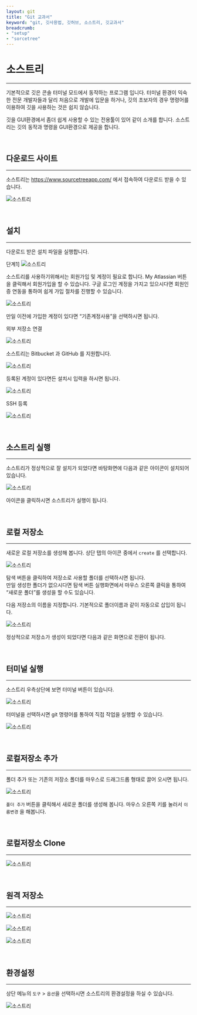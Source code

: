```yaml
---
layout: git
title: "Git 교과서"
keyword: "git, 깃사용법, 깃허브, 소스트리, 깃교과서"
breadcrumb:
- "setup"
- "sorcetree"
---
```


# 소스트리
---
기본적으로 깃은 콘솔 터미널 모드에서 동작하는 프로그램 입니다. 터미널 환경이 익숙한 전문 개발자들과 달리 처음으로 개발에 입문을 하거나, 깃의 초보자의 경우 명령어를 이용하여 깃을 사용하는 것은 쉽지 않습니다.

깃을 GUI환경에서 좀더 쉽게 사용할 수 있는 전용툴이 있어 같이 소개를 합니다.
소스트리는 깃의 동작과 명령을 GUI환경으로 제공을 합니다.  

<br>

## 다운로드 사이트
---
소스트리는 https://www.sourcetreeapp.com/ 에서 접속하여 다운로드 받을 수 있습니다.
 
![소스트리](./img/tree_01.png)

<br>

## 설치
---
다운로드 받은 설치 파일을 실행합니다.

단계1]
![소스트리](./img/tree_02.png)

소스트리를 사용하기위해서는 회원가입 및 계정이 필요로 합니다. My Atlassian 버튼을 클릭해서 회원가입을 할 수 있습니다. 구글 로그인 계정을 가지고 있으시다면 회원인증 연동을 통하여 쉽게 가입 절차를 진행할 수 있습니다.

![소스트리](./img/tree_03.png)

만일 이전에 가입한 계정이 있다면 “기존계정사용”을 선택하시면 됩니다.

외부 저장소 연결

![소스트리](./img/tree_04.png)

소스트리는 Bitbucket 과 GitHub 를 지원합니다. 

![소스트리](./img/tree_05.png)

등록된 계정이 있다면든 설치시 입력을 하시면 됩니다.

![소스트리](./img/tree_06.png)

SSH 등록

![소스트리](./img/tree_07.png)

<br>

## 소스트리 실행
---
소스트리가 정상적으로 잘 설치가 되었다면 바탕화면에 다음과 같은 아이콘이 설치되어 있습니다.

![소스트리](./img/tree_08.png)

아이콘을 클릭하시면 소스트리가 실행이 됩니다.  

<br>

## 로컬 저장소
---
새로운 로컬 저장소를 생성해 봅니다. 상단 탭의 아이콘 중에서 `create` 를 선택합니다. 

![소스트리](./img/tree_09.png)

탐색 버튼을 클릭하여 저장소로 사용할 폴더를 선택하시면 됩니다.  
만일 생성한 폴더가 없으시다면 탐색 버튼 실행화면에서 마우스 오른쪽 클릭을 통하여 “새로운 폴더”를 생성을 할 수도 있습니다.  

다음 저장소의 이름을 지정합니다. 기본적으로 폴더이름과 같이 자동으로 삽입이 됩니다.

![소스트리](./img/tree_10.png)

정상적으로 저장소가 생성이 되었다면 다음과 같은 화면으로 전환이 됩니다.  

<br>

## 터미널 실행
---
소스트리 우측상단에 보면 터미널 버튼이 있습니다. 

![소스트리](./img/tree_11.png)

터미널을 선택하시면 git 명령어를 통하여 직접 작업을 실행할 수 있습니다.

![소스트리](./img/tree_12.png)

<br>

## 로컬저장소 추가
---
폴더 추가 또는 기존의 저장소 폴더를 마우스로 드래그드롭 형태로 끌어 오시면 됩니다.

![소스트리](./img/tree_13.png)
 
`폴더 추가` 버튼을 클릭해서 새로운 폴더를 생성해 봅니다. 마우스 오른쪽 키를 눌러서 `이름변경` 을 해봅니다.

<br>

## 로컬저장소 Clone
---
![소스트리](./img/tree_14.png)

<br>

## 원격 저장소
---

![소스트리](./img/tree_15.png)

![소스트리](./img/tree_16.png)

![소스트리](./img/tree_17.png)

<br>

## 환경설정
---
상단 메뉴의 `도구` > `옵션`을 선택하시면 소스트리의 환경설정을 하실 수 있습니다.

![소스트리](./img/tree_18.png)

<br>